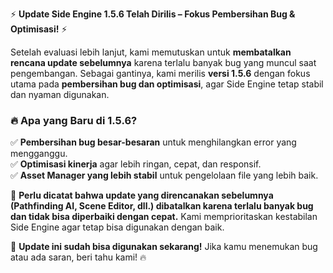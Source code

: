 ⚡ **Update Side Engine 1.5.6 Telah Dirilis – Fokus Pembersihan Bug & Optimisasi!** ⚡  

Setelah evaluasi lebih lanjut, kami memutuskan untuk **membatalkan rencana update sebelumnya** karena terlalu banyak bug yang muncul saat pengembangan. Sebagai gantinya, kami merilis **versi 1.5.6** dengan fokus utama pada **pembersihan bug dan optimisasi**, agar Side Engine tetap stabil dan nyaman digunakan.  

### 🔥 **Apa yang Baru di 1.5.6?**  
✅ **Pembersihan bug besar-besaran** untuk menghilangkan error yang mengganggu.  
✅ **Optimisasi kinerja** agar lebih ringan, cepat, dan responsif.  
✅ **Asset Manager yang lebih stabil** untuk pengelolaan file yang lebih baik.  

📢 **Perlu dicatat bahwa update yang direncanakan sebelumnya (Pathfinding AI, Scene Editor, dll.) dibatalkan karena terlalu banyak bug dan tidak bisa diperbaiki dengan cepat.** Kami memprioritaskan kestabilan Side Engine agar tetap bisa digunakan dengan baik.  

🚀 **Update ini sudah bisa digunakan sekarang!** Jika kamu menemukan bug atau ada saran, beri tahu kami! 🔥
